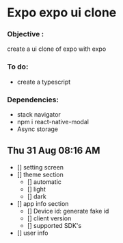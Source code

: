 # Expo expo ui clone

### Objective : 
create a ui clone of expo with expo 

### To do:
- create a typescript 



### Dependencies:
- stack navigator
-  npm i react-native-modal
-  Async storage


## Thu 31 Aug 08:16 AM
- [] setting screen 
- [] theme section
  - [] automatic
  - [] light
  - [] dark
- [] app info section
  - [] Device id: generate fake id
  - [] client version
  - [] supported SDK's
- [] user info
  